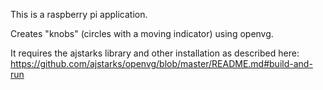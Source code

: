 This is a raspberry pi application. 

Creates "knobs" (circles with a moving indicator) using openvg.

It requires the ajstarks library and other installation as described here:
https://github.com/ajstarks/openvg/blob/master/README.md#build-and-run
